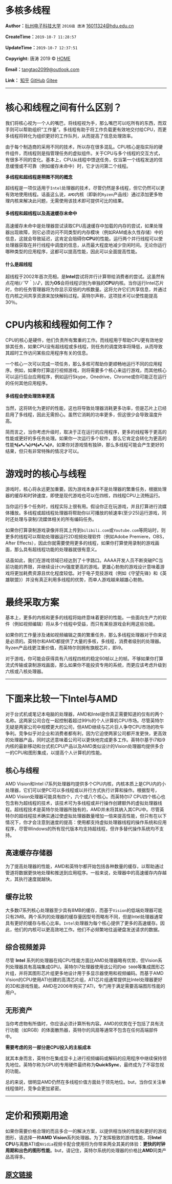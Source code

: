 # 多核多线程



**Author：**[杭州电子科技大学](http://www.hdu.edu.cn/)  `2016级 唐涛` [16011324@hdu.edu.cn](mailto:16011324@hdu.edu.cn)

**CreateTime：**`2019-10-7 11:28:57`

**UpdateTime：**`2019-10-7 12:37:51`

**Copyright:**  唐涛 2019 ©  [HOME](https://www.promiselee.cn/tao) 

**Email：**[tangtao2099@outlook.com](mailto:tangtao2099@outlook.com)

**Link：**  [知乎](https://www.zhihu.com/people/tang-tao-24-36/activities)  [GitHub](https://github.com/tangtaoshadow) [Gitee](https://gitee.com/tangtao_2099)





---

# **核心和线程之间有什么区别？**

我们将核心视为一个人的嘴巴，将线程视为手，那么嘴巴可以吃所有的东西，而双手则可以帮助组织“工作量”。多线程有助于将工作负载更有效地交付给CPU，而更多线程将转化为组织更好的工作队列，从而提高了信息处理效率。

由于每个制造商的采用不同的技术，所以存在很多混乱。CPU核心是指实际的硬件组件，而线程则是指管理任务的虚拟组件。关于CPU与多个线程的交互方式，有很多不同的变化。基本上，CPU从线程中馈送任务，仅当第一个线程发送的信息缓慢或不可靠（例如缓存未命中）时，它才访问第二个线程。

**多线程和超线程是稍微不同的概念**

超线程是一项仅适用于`Intel`处理器的技术，尽管仍然是多线程，但它仍然可以更有效地使用线程。话虽这么说，`AMD`内核（即新的`Ryzen`产品线）通过添加更多物理内核来解决此问题，无需使用该技术即可提供可比的结果。



#### **多线程和超线程以及高速缓存未命中**

高速缓存未命中是处理器尝试读取CPU高速缓存中加载的内存的尝试，如果处理器出现故障，则它必须访问不同类型的内存模块（例如RAM或永久性存储）中的信息，这就会导致延迟，这肯定会阻碍你**CPU**的性能。运行两个并行线程可以使处理器获取在并行线程中调度的信息，从而最大程度地减少空闲时间。无论你运行哪种类型的应用程序，这都可以提高性能，因此可以全面提高性能。



#### **什么是超线程**

超线程于2002年首次亮相，是**Intel**尝试将并行计算带给消费者的尝试。这虽然有点花哨(ﾉ´▽｀)ﾉ♪，因为**OS**会将线程识别为单独的**CPU**内核。当你运行Intel芯片时，你的任务管理器将为你显示双倍的内核数量。这将允许它们共享信息，并通过在内核之间共享资源来加快解码过程。英特尔声称，这项技术可以使性能提高30％。





# CPU内核和线程如何工作？

CPU的核心是硬件，他们负责所有繁重的工作。而线程用于帮助CPU更有效地安排其任务，如果CPU没有超线程或多线程，则任务的调度效率将降低，从而导致其超时工作访问某些应用程序有关的信息。

一个核心一次可以完成一项任务，那么多核可帮助你更顺畅地运行不同的应用程序。例如，如果你打算运行视频游戏，则将需要多个核心来运行游戏，而其他核心可以运行后台应用程序，例如运行Skype，Onedrive，Chrome或你可能正在运行的任何其他应用程序。

#### 多线程会使处理效率更高

当然，这将转化为更好的性能，这也将导致处理器消耗更多功率，但是芯片上已经启用了多线程，因此无需担心。虽然它消耗的功率更多，但这很少会导致温度升高。

简而言之，当你考虑升级时，取决于正在运行的应用程序，更多的线程等于更高的性能或更好的多任务处理。如果你一次运行多个软件，那么它肯定会转化为更高的性能**٩(๑❛ᴗ❛๑)۶٩(๑❛ᴗ❛๑)۶**。如果你对游戏情有独钟，那么多线程可能会产生更好的结果，但只有非常特殊的情况才可以。





# 游戏时的核心与线程

游戏时，核心将永远更加重要。因为游戏本身并不是处理器的繁重任务，根据处理器的缓存和时钟速度，即使是现代游戏也可以在四核，四线程CPU上流畅运行。

当你运行多个任务时，线程实际上很有用。假设你正在玩游戏，并且打算进行流媒体播放。多线程或超线程处理器将帮助你以可播放的帧速率(至少25)运行游戏，同时还处理与录制/流媒体相关的所有编码任务。

如果你打算录制游戏录像并将其上传到`bilibili.com`或`Youtube.com`等网站时，则更多的线程可以帮助处理器运行2D视频处理软件（例如Adobe Premiere，OBS，After Effects），因此你就需要使用更多的线程，如果你打算使用录制的游戏画面，那么具有超线程功能的处理器就很有意义。

话虽如此，我们在游戏领域已经达到了十字路口。AAAA开发人员不断突破PC当前功能的界限，并继续设计`CPU`强度更高的游戏。更雄心勃勃的游戏设计意味着游戏将更加耗费资源且优化程度较低。对于电子竞技游戏（例如《守望先锋》和《英雄联盟》）并没有真正利用多线程的优势，而单人游戏越来越雄心勃勃。





# 最终采取方案

基本上，更多的内核和更多的线程将始终意味着更好的性能。一些面向生产力的软件（例如视频编辑）将从多个线程中受益，而只有某些游戏会利用这些功能。

如果你的工作量涉及诸如视频编辑之类的繁重任务，那么多线程处理器对于你来说是必须的。英特尔和AMD都提供了大量的多核，多线程，消费者级别的处理器。Ryzen产品线更注重价值，而英特尔则拥有旗舰芯片，即i9。

对于游戏，你可能会获得具有八线程四核的稳定60帧以上的帧。不够如果你打算流式传输或录制游戏画面，那么如果你不能投资专用的系统，而更应该考虑升级到六核或八核处理器。







---

# 下面来比较一下Intel与AMD



对于台式机或笔记本电脑的处理器，AMD和Intel是你真正需要知道的仅有的两个名称。这两家公司合在一起控制着超过99％的个人计算机CPU市场。尽管英特尔无疑是两家公司中规模更大的公司，但AMD继续与芯片巨人争夺CPU市场的吹牛争利。竞争似乎对企业和消费者都有利，因为它迫使两家公司都开发更快，更高效的处理器产品，同时这还意味着公司可以更快地完成更多工作。英特尔基于i7和i9内核的最新移动和台式机CPU产品以及AMD类似设计的Vision处理器均提供多合一的CPU和图形集成，以提高个人计算机的性能。



## 核心与线程

AMD Vision和Intel i7系列处理器均提供多个CPU内核，内核本质上是CPU内的小处理器，它们可以使PC可以多线程或以并行方式执行计算和操作。根据型号，AMD Vision处理器可能具有四个，六个或八个核心。而英特尔i7 CPU四个核心也包含称为超线程的技术，该技术可为多线程或并行操作创建额外的虚拟处理器线程。超线程技术是英特尔处理器所独有的，AMD并未将其纳入其CPU中。尽管英特尔的超线程技术确实通过使虚拟处理器数量增加一倍来提高性能，但只有在以下情况下，你才会注意到速度的提高：使用都支持虚拟处理器线程的操作系统和应用程序，尽管Windows的所有现代版本均支持超线程，但许多替代操作系统均不支持。



## 高速缓存存储器

为了提高处理器的性能，AMD和英特尔都开始包括各种数量的缓存，以帮助通过管道将数据更快地处理和推送到应用程序。一般来说，处理器中的高速缓存内存越大，其执行速度就越快。



## 缓存比较

大多数i7系列核心处理器至少具有8MB的缓存，而基于`Vision`的低端处理器可能只有2MB。两个系列的处理器的缓存量因型号而略有不同，但是Intel处理器通常具有更好的缓存与核心比率。`Intel`处理器为每个核心提供了更多的高速缓存。因此，他们的内核可以更高效地工作。他们不必频繁地往返硬盘发送请求的数据。



## 综合视频差异

尽管 **Intel** 系列的处理器在纯CPU性能方面比AMD处理器略有优势，但Vision系列处理器具有高端集成GPU。英特尔i7处理器使用该公司的`HD 5000`等集成图形芯片组，并将其图形芯片组更多地设计用于多显示器使用和视频编码。而基于AMD Vision的CPU使用ATI创建的高清芯片组，ATI芯片组通常提供比Intel处理器更好的3D和游戏性能。AMD在2006年购买了ATI，专门用于满足需要高端图形性能的用户。



## 无形资产

当你考虑物有所值时，你应该必须计算所有内容。AMD的优势在于包括了具有流行功能（如RGB）的体面散热器，英特尔的风扇等通常不包含在任何高端部件中。

**需要考虑的另一部分是CPU投入的主板成本**

就其本身而言，英特尔在集成显卡上进行视频编码或解码的应用程序中继续保持领先地位。英特尔称为GPU的专用硬件最终称为**QuickSync**，最终成为了不容忽视的功能。

总的来说，很明显AMD仍然在多线程价值方面处于领先地位。but，当你仅关注单线程值时，竞争会更加紧密。







---

# 定价和预期用途

如果你需要价格合理的而且多合一的解决方案，以提供相当快的性能和更好的游戏图形，请选择一种**AMD Vision**系列处理器。为了发挥极致的游戏性能，将**Intel CPU**与离散ATI或`NVidia`视频卡配合使用将为你带来两全其美的体验：**更快的时钟周期和出色的图形性能**。but，请记住，英特尔系统的处理器的价格比**AMD**同类产品高得多。





## [原文链接](https://github.com/taoshadow/public_knowledge-tao/blob/master/zhihu/%E5%A4%9A%E6%A0%B8%E5%A4%9A%E7%BA%BF%E7%A8%8B.md)